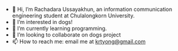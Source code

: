 - 👋 Hi, I’m Rachadara Ussayakhun, an information communication engineering student at Chulalongkorn University.
- 👀 I’m interested in dogs!
- 🌱 I’m currently learning programming.
- 💞️ I’m looking to collaborate on dogs project
- 📫 How to reach me: email me at krtyong@gmail.com

<!---
krtyong/krtyong is a ✨ special ✨ repository because its `README.md` (this file) appears on your GitHub profile.
You can click the Preview link to take a look at your changes.
--->
